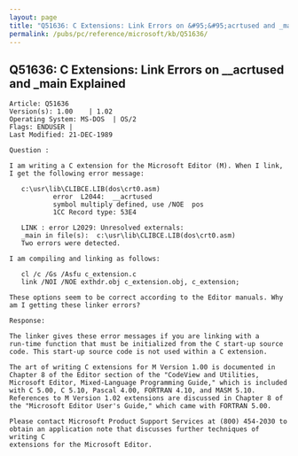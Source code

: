 ```yaml
---
layout: page
title: "Q51636: C Extensions: Link Errors on &#95;&#95;acrtused and _main Explained"
permalink: /pubs/pc/reference/microsoft/kb/Q51636/
---
```


## Q51636: C Extensions: Link Errors on &#95;&#95;acrtused and _main Explained

	Article: Q51636
	Version(s): 1.00    | 1.02
	Operating System: MS-DOS  | OS/2
	Flags: ENDUSER |
	Last Modified: 21-DEC-1989
	
	Question :
	
	I am writing a C extension for the Microsoft Editor (M). When I link,
	I get the following error message:
	
	   c:\usr\lib\CLIBCE.LIB(dos\crt0.asm)
	           error  L2044:  __acrtused
	           symbol multiply defined, use /NOE  pos
	           1CC Record type: 53E4
	
	   LINK : error L2029: Unresolved externals:
	   _main in file(s):  c:\usr\lib\CLIBCE.LIB(dos\crt0.asm)
	   Two errors were detected.
	
	I am compiling and linking as follows:
	
	   cl /c /Gs /Asfu c_extension.c
	   link /NOI /NOE exthdr.obj c_extension.obj, c_extension;
	
	These options seem to be correct according to the Editor manuals. Why
	am I getting these linker errors?
	
	Response:
	
	The linker gives these error messages if you are linking with a
	run-time function that must be initialized from the C start-up source
	code. This start-up source code is not used within a C extension.
	
	The art of writing C extensions for M Version 1.00 is documented in
	Chapter 8 of the Editor section of the "CodeView and Utilities,
	Microsoft Editor, Mixed-Language Programming Guide," which is included
	with C 5.00, C 5.10, Pascal 4.00, FORTRAN 4.10, and MASM 5.10.
	References to M Version 1.02 extensions are discussed in Chapter 8 of
	the "Microsoft Editor User's Guide," which came with FORTRAN 5.00.
	
	Please contact Microsoft Product Support Services at (800) 454-2030 to
	obtain an application note that discusses further techniques of writing C
	extensions for the Microsoft Editor.
